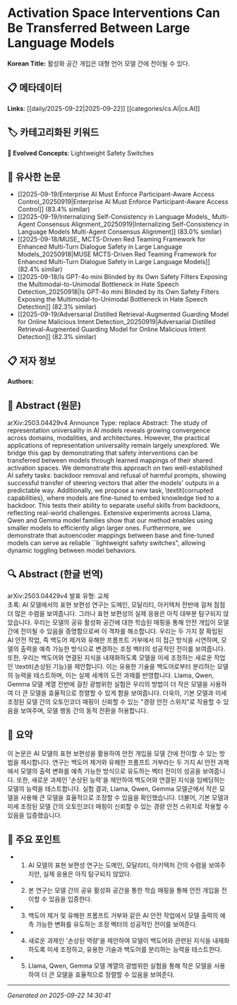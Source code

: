 # Activation Space Interventions Can Be Transferred Between Large Language Models

**Korean Title:** 활성화 공간 개입은 대형 언어 모델 간에 전이될 수 있다.

## 📋 메타데이터

**Links**: [[daily/2025-09-22|2025-09-22]] [[categories/cs.AI|cs.AI]]

## 🏷️ 카테고리화된 키워드
**🚀 Evolved Concepts**: Lightweight Safety Switches

## 🔗 유사한 논문
- [[2025-09-19/Enterprise AI Must Enforce Participant-Aware Access Control_20250919|Enterprise AI Must Enforce Participant-Aware Access Control]] (83.4% similar)
- [[2025-09-19/Internalizing Self-Consistency in Language Models_ Multi-Agent Consensus Alignment_20250919|Internalizing Self-Consistency in Language Models Multi-Agent Consensus Alignment]] (83.0% similar)
- [[2025-09-18/MUSE_ MCTS-Driven Red Teaming Framework for Enhanced Multi-Turn Dialogue Safety in Large Language Models_20250918|MUSE MCTS-Driven Red Teaming Framework for Enhanced Multi-Turn Dialogue Safety in Large Language Models]] (82.4% similar)
- [[2025-09-18/Is GPT-4o mini Blinded by its Own Safety Filters Exposing the Multimodal-to-Unimodal Bottleneck in Hate Speech Detection_20250918|Is GPT-4o mini Blinded by its Own Safety Filters Exposing the Multimodal-to-Unimodal Bottleneck in Hate Speech Detection]] (82.3% similar)
- [[2025-09-19/Adversarial Distilled Retrieval-Augmented Guarding Model for Online Malicious Intent Detection_20250919|Adversarial Distilled Retrieval-Augmented Guarding Model for Online Malicious Intent Detection]] (82.3% similar)

## 📋 저자 정보

**Authors:** 

## 📄 Abstract (원문)

arXiv:2503.04429v4 Announce Type: replace 
Abstract: The study of representation universality in AI models reveals growing convergence across domains, modalities, and architectures. However, the practical applications of representation universality remain largely unexplored. We bridge this gap by demonstrating that safety interventions can be transferred between models through learned mappings of their shared activation spaces. We demonstrate this approach on two well-established AI safety tasks: backdoor removal and refusal of harmful prompts, showing successful transfer of steering vectors that alter the models' outputs in a predictable way. Additionally, we propose a new task, \textit{corrupted capabilities}, where models are fine-tuned to embed knowledge tied to a backdoor. This tests their ability to separate useful skills from backdoors, reflecting real-world challenges. Extensive experiments across Llama, Qwen and Gemma model families show that our method enables using smaller models to efficiently align larger ones. Furthermore, we demonstrate that autoencoder mappings between base and fine-tuned models can serve as reliable ``lightweight safety switches", allowing dynamic toggling between model behaviors.

## 🔍 Abstract (한글 번역)

arXiv:2503.04429v4 발표 유형: 교체  
초록: AI 모델에서의 표현 보편성 연구는 도메인, 모달리티, 아키텍처 전반에 걸쳐 점점 더 많은 수렴을 보여줍니다. 그러나 표현 보편성의 실제 응용은 아직 대부분 탐구되지 않았습니다. 우리는 모델의 공유 활성화 공간에 대한 학습된 매핑을 통해 안전 개입이 모델 간에 전이될 수 있음을 증명함으로써 이 격차를 해소합니다. 우리는 두 가지 잘 확립된 AI 안전 작업, 즉 백도어 제거와 유해한 프롬프트 거부에서 이 접근 방식을 시연하며, 모델의 출력을 예측 가능한 방식으로 변경하는 조정 벡터의 성공적인 전이를 보여줍니다. 또한, 우리는 백도어와 연결된 지식을 내재화하도록 모델을 미세 조정하는 새로운 작업인 \textit{손상된 기능}을 제안합니다. 이는 유용한 기술을 백도어로부터 분리하는 모델의 능력을 테스트하며, 이는 실제 세계의 도전 과제를 반영합니다. Llama, Qwen, Gemma 모델 계열 전반에 걸친 광범위한 실험은 우리의 방법이 더 작은 모델을 사용하여 더 큰 모델을 효율적으로 정렬할 수 있게 함을 보여줍니다. 더욱이, 기본 모델과 미세 조정된 모델 간의 오토인코더 매핑이 신뢰할 수 있는 "경량 안전 스위치"로 작용할 수 있음을 보여주며, 모델 행동 간의 동적 전환을 허용합니다.

## 📝 요약

이 논문은 AI 모델의 표현 보편성을 활용하여 안전 개입을 모델 간에 전이할 수 있는 방법을 제시합니다. 연구는 백도어 제거와 유해한 프롬프트 거부라는 두 가지 AI 안전 과제에서 모델의 출력 변화를 예측 가능한 방식으로 유도하는 벡터 전이의 성공을 보여줍니다. 또한, 새로운 과제인 '손상된 능력'을 제안하여 백도어와 연결된 지식을 임베딩하는 모델의 능력을 테스트합니다. 실험 결과, Llama, Qwen, Gemma 모델군에서 작은 모델을 사용해 큰 모델을 효율적으로 조정할 수 있음을 확인했습니다. 더불어, 기본 모델과 미세 조정된 모델 간의 오토인코더 매핑이 신뢰할 수 있는 경량 안전 스위치로 작용할 수 있음을 입증했습니다.

## 🎯 주요 포인트

- 1. AI 모델의 표현 보편성 연구는 도메인, 모달리티, 아키텍처 간의 수렴을 보여주지만, 실제 응용은 아직 탐구되지 않았다.

- 2. 본 연구는 모델 간의 공유 활성화 공간을 통한 학습 매핑을 통해 안전 개입을 전이할 수 있음을 입증한다.

- 3. 백도어 제거 및 유해한 프롬프트 거부와 같은 AI 안전 작업에서 모델 출력의 예측 가능한 변화를 유도하는 조정 벡터의 성공적인 전이를 보여준다.

- 4. 새로운 과제인 '손상된 역량'을 제안하여 모델이 백도어와 관련된 지식을 내재화하도록 미세 조정하고, 유용한 기술과 백도어를 분리하는 능력을 테스트한다.

- 5. Llama, Qwen, Gemma 모델 계열의 광범위한 실험을 통해 작은 모델을 사용하여 더 큰 모델을 효율적으로 정렬할 수 있음을 보여준다.

---

*Generated on 2025-09-22 14:30:41*
